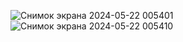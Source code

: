 ![Снимок экрана 2024-05-22 005401](https://github.com/ka1ssu/Laba3_Servlet/assets/124870566/65e4baed-a23c-4f9b-9fe4-83c202defc1a)
![Снимок экрана 2024-05-22 005410](https://github.com/ka1ssu/Laba3_Servlet/assets/124870566/31fa9106-cd19-4a37-acb8-57d13beb2a14)
